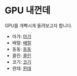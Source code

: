 # GPU 내껀데

GPU를 개빡시게 돌려보고자 합니다.


- 마갸: [마갸](myagya.md)
- 배럴: [배럴](readme-better.md)
- 동동: [동동](dd.md)   
- 콜린: [콜린](Collin.md)   
- 코기: [코기](ecsimsw.md)   
- 완태: [완태](wannte.md)   